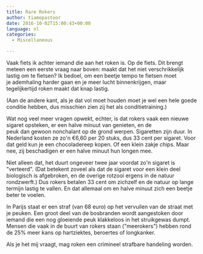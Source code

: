 ```yaml
---
title: Rare Rokers
author: tiamopastoor
date: 2016-10-02T15:00:43+00:00
language: nl
categories:
  - Miscellaneous

---
```

Vaak fiets ik achter iemand die aan het roken is. Op de fiets. Dit brengt meteen een eerste vraag naar boven: maakt dat het niet verschrikkelijk lastig om te fietsen? Ik bedoel, om een beetje tempo te fietsen moet je ademhaling harder gaan en je meer lucht binnenkrijgen, maar tegelijkertijd roken maakt dat knap lastig.

(Aan de andere kant, als je dat vol moet houden moet je wel een hele goede conditie hebben, dus misschien zien zij het als conditietraining.)

Wat nog veel meer vragen opwekt, echter, is dat rokers vaak een nieuwe sigaret opsteken, er een halve minuut van genieten, en de peuk dan gewoon nonchalant op de grond werpen. Sigaretten zijn duur. In Nederland kosten ze zo'n €6,60 per 20 stuks, dus 33 cent per sigaret. Voor dat geld kun je een chocoladereep kopen. Of een klein zakje chips. Maar nee, zij beschadigen er een halve minuut hun longen mee.


Niet alleen dat, het duurt ongeveer twee jaar voordat zo'n sigaret is "verteerd". (Dat betekent zoveel als dat de sigaret voor een klein deel biologisch is afgebroken, en de overige rotzooi ergens in de natuur rondzwerft.) Dus rokers betalen 33 cent om zichzelf en de natuur op lange termijn lastig te vallen. En dat allemaal om en halve minuut zich een beetje beter te voelen.

In Parijs staat er een straf (van 68 euro) op het vervuilen van de straat met je peuken. Een groot deel van de bosbranden wordt aangestoken door iemand die een nog gloeiende peuk klakkeloos in het struikgewas dumpt. Mensen die vaak in de buurt van rokers staan ("meerokers") hebben rond de 25% meer kans op hartziektes, beroertes of longkanker.

Als je het mij vraagt, mag roken een crimineel strafbare handeling worden.